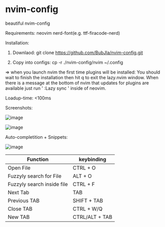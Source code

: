 # nvim-config
beautiful nvim-config

Requirements:
neovim
nerd-font(e.g. ttf-firacode-nerd)

Installation:

1. Downlaod: git clone https://github.com/BubJla/nvim-config.git

2. Copy into configs: cp -r ./nvim-config/nvim ~/.config

=> when you launch nvim the first time plugins will be installed:
You should wait to finish the installation then hit q to exit the lazy.nvim window.
When there is a message at the bottom of nvim that updates for plugins are available just run '  :Lazy sync  ' inside of neovim.

Loadup-time: <100ms

Screenshots:

![image](https://github.com/BubJla/nvim-config/assets/123741924/a135bf62-2e70-4bb9-93d4-120aff09fcee)


![image](https://github.com/BubJla/nvim-config/assets/123741924/bdd94643-633e-41fa-b336-50a2803a8f8c)


Auto-completition + Snippets:

![image](https://github.com/BubJla/nvim-config/assets/123741924/1529983b-91cf-4928-ad7e-254ce7ef3766)


| Function | keybinding |
|----------|----------|
| Open File | CTRL + O |
| Fuzzyly search for File   | ALT + O |
| Fuzzyly search inside file | CTRL + F |
| Next Tab | TAB |
| Previous TAB | SHIFT + TAB |
| Close TAB | CTRL + W/Q |
| New TAB | CTRL/ALT + TAB |
